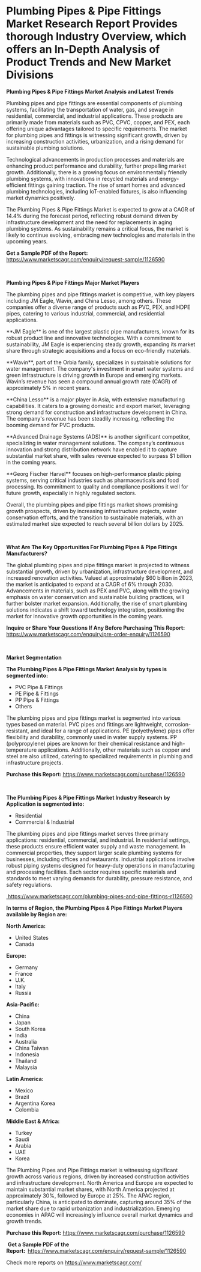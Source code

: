 <p><h1>Plumbing Pipes & Pipe Fittings Market Research Report Provides thorough Industry Overview, which offers an In-Depth Analysis of Product Trends and New Market Divisions</h1></p><p><strong>Plumbing Pipes & Pipe Fittings Market Analysis and Latest Trends</strong></p>
<p><p>Plumbing pipes and pipe fittings are essential components of plumbing systems, facilitating the transportation of water, gas, and sewage in residential, commercial, and industrial applications. These products are primarily made from materials such as PVC, CPVC, copper, and PEX, each offering unique advantages tailored to specific requirements. The market for plumbing pipes and fittings is witnessing significant growth, driven by increasing construction activities, urbanization, and a rising demand for sustainable plumbing solutions.</p><p>Technological advancements in production processes and materials are enhancing product performance and durability, further propelling market growth. Additionally, there is a growing focus on environmentally friendly plumbing systems, with innovations in recycled materials and energy-efficient fittings gaining traction. The rise of smart homes and advanced plumbing technologies, including IoT-enabled fixtures, is also influencing market dynamics positively.</p><p>The Plumbing Pipes & Pipe Fittings Market is expected to grow at a CAGR of 14.4% during the forecast period, reflecting robust demand driven by infrastructure development and the need for replacements in aging plumbing systems. As sustainability remains a critical focus, the market is likely to continue evolving, embracing new technologies and materials in the upcoming years.</p></p>
<p><strong>Get a Sample PDF of the Report:&nbsp;</strong> <a href="https://www.marketscagr.com/enquiry/request-sample/1126590?utm_campaign=1889&utm_medium=2&utm_source=Github&utm_content=ia&utm_term=01022025&utm_id=plumbing-pipes-pipe-fittings">https://www.marketscagr.com/enquiry/request-sample/1126590</a></p>
<p>&nbsp;</p>
<p><strong>Plumbing Pipes & Pipe Fittings Major Market Players</strong></p>
<p><p>The plumbing pipes and pipe fittings market is competitive, with key players including JM Eagle, Wavin, and China Lesso, among others. These companies offer a diverse range of products such as PVC, PEX, and HDPE pipes, catering to various industrial, commercial, and residential applications.</p><p>**JM Eagle** is one of the largest plastic pipe manufacturers, known for its robust product line and innovative technologies. With a commitment to sustainability, JM Eagle is experiencing steady growth, expanding its market share through strategic acquisitions and a focus on eco-friendly materials.</p><p>**Wavin**, part of the Orbia family, specializes in sustainable solutions for water management. The company's investment in smart water systems and green infrastructure is driving growth in Europe and emerging markets. Wavin’s revenue has seen a compound annual growth rate (CAGR) of approximately 5% in recent years.</p><p>**China Lesso** is a major player in Asia, with extensive manufacturing capabilities. It caters to a growing domestic and export market, leveraging strong demand for construction and infrastructure development in China. The company's revenue has been steadily increasing, reflecting the booming demand for PVC products.</p><p>**Advanced Drainage Systems (ADS)** is another significant competitor, specializing in water management solutions. The company’s continuous innovation and strong distribution network have enabled it to capture substantial market share, with sales revenue expected to surpass $1 billion in the coming years.</p><p>**Georg Fischer Harvel** focuses on high-performance plastic piping systems, serving critical industries such as pharmaceuticals and food processing. Its commitment to quality and compliance positions it well for future growth, especially in highly regulated sectors.</p><p>Overall, the plumbing pipes and pipe fittings market shows promising growth prospects, driven by increasing infrastructure projects, water conservation efforts, and the transition to sustainable materials, with an estimated market size expected to reach several billion dollars by 2025.</p></p>
<p>&nbsp;</p>
<p><strong>What Are The Key Opportunities For Plumbing Pipes & Pipe Fittings Manufacturers?</strong></p>
<p><p>The global plumbing pipes and pipe fittings market is projected to witness substantial growth, driven by urbanization, infrastructure development, and increased renovation activities. Valued at approximately $60 billion in 2023, the market is anticipated to expand at a CAGR of 6% through 2030. Advancements in materials, such as PEX and PVC, along with the growing emphasis on water conservation and sustainable building practices, will further bolster market expansion. Additionally, the rise of smart plumbing solutions indicates a shift toward technology integration, positioning the market for innovative growth opportunities in the coming years.</p></p>
<p><strong>Inquire or Share Your Questions If Any Before Purchasing This Report:</strong> <a href="https://www.marketscagr.com/enquiry/pre-order-enquiry/1126590?utm_campaign=1889&utm_medium=2&utm_source=Github&utm_content=ia&utm_term=01022025&utm_id=plumbing-pipes-pipe-fittings">https://www.marketscagr.com/enquiry/pre-order-enquiry/1126590</a></p>
<p>&nbsp;</p>
<p><strong>Market Segmentation</strong></p>
<p><strong>The Plumbing Pipes & Pipe Fittings Market Analysis by types is segmented into:</strong></p>
<p><ul><li>PVC Pipe & Fittings</li><li>PE Pipe & Fittings</li><li>PP Pipe & Fittings</li><li>Others</li></ul></p>
<p><p>The plumbing pipes and pipe fittings market is segmented into various types based on material. PVC pipes and fittings are lightweight, corrosion-resistant, and ideal for a range of applications. PE (polyethylene) pipes offer flexibility and durability, commonly used in water supply systems. PP (polypropylene) pipes are known for their chemical resistance and high-temperature applications. Additionally, other materials such as copper and steel are also utilized, catering to specialized requirements in plumbing and infrastructure projects.</p></p>
<p><strong>Purchase this Report:&nbsp;</strong><a href="https://www.marketscagr.com/purchase/1126590?utm_campaign=1889&utm_medium=2&utm_source=Github&utm_content=ia&utm_term=01022025&utm_id=plumbing-pipes-pipe-fittings">https://www.marketscagr.com/purchase/1126590</a></p>
<p>&nbsp;</p>
<p><strong>The Plumbing Pipes & Pipe Fittings Market Industry Research by Application is segmented into:</strong></p>
<p><ul><li>Residential</li><li>Commercial & Industrial</li></ul></p>
<p><p>The plumbing pipes and pipe fittings market serves three primary applications: residential, commercial, and industrial. In residential settings, these products ensure efficient water supply and waste management. In commercial properties, they support larger scale plumbing systems for businesses, including offices and restaurants. Industrial applications involve robust piping systems designed for heavy-duty operations in manufacturing and processing facilities. Each sector requires specific materials and standards to meet varying demands for durability, pressure resistance, and safety regulations.</p></p>
<p><a href="https://www.marketscagr.com/plumbing-pipes-and-pipe-fittings-r1126590?utm_campaign=1889&utm_medium=2&utm_source=Github&utm_content=ia&utm_term=01022025&utm_id=plumbing-pipes-pipe-fittings">&nbsp;https://www.marketscagr.com/plumbing-pipes-and-pipe-fittings-r1126590</a></p>
<p><strong>In terms of Region, the Plumbing Pipes & Pipe Fittings Market Players available by Region are:</strong></p>
<p>
    <p> <strong> North America: </strong>
        <ul>
            <li>United States</li>
            <li>Canada</li>
        </ul>
        </p> 
    <p> <strong> Europe: </strong>
        <ul>
            <li>Germany</li>
            <li>France</li>
            <li>U.K.</li>
            <li>Italy</li>
            <li>Russia</li>
        </ul>
        </p> 
    <p> <strong> Asia-Pacific: </strong>
        <ul>
            <li>China</li>
            <li>Japan</li>
            <li>South Korea</li>
            <li>India</li>
            <li>Australia</li>
            <li>China Taiwan</li>
            <li>Indonesia</li>
            <li>Thailand</li>
            <li>Malaysia</li>
        </ul>
        </p> 
    <p> <strong> Latin America: </strong>
        <ul>
            <li>Mexico</li>
            <li>Brazil</li>
            <li>Argentina Korea</li>
            <li>Colombia</li>
        </ul>
        </p> 
    <p> <strong> Middle East & Africa: </strong>
        <ul>
            <li>Turkey</li>
            <li>Saudi</li>
            <li>Arabia</li>
            <li>UAE</li>
            <li>Korea</li>
        </ul>
    </p>
    </p>
<p><p>The Plumbing Pipes and Pipe Fittings market is witnessing significant growth across various regions, driven by increased construction activities and infrastructure development. North America and Europe are expected to maintain substantial market shares, with North America projected at approximately 30%, followed by Europe at 25%. The APAC region, particularly China, is anticipated to dominate, capturing around 35% of the market share due to rapid urbanization and industrialization. Emerging economies in APAC will increasingly influence overall market dynamics and growth trends.</p></p>
<p><strong>Purchase this Report: </strong><a href="https://www.marketscagr.com/purchase/1126590?utm_campaign=1889&utm_medium=2&utm_source=Github&utm_content=ia&utm_term=01022025&utm_id=plumbing-pipes-pipe-fittings">https://www.marketscagr.com/purchase/1126590</a></p>
<p>&nbsp;<strong>Get a Sample PDF of the Report:&nbsp;&nbsp;</strong><a href="https://www.marketscagr.com/enquiry/request-sample/1126590?utm_campaign=1889&utm_medium=2&utm_source=Github&utm_content=ia&utm_term=01022025&utm_id=plumbing-pipes-pipe-fittings">https://www.marketscagr.com/enquiry/request-sample/1126590</a></p>
<p><strong></strong></p>
<p>Check more reports on <a href="https://www.marketscagr.com/?utm_campaign=1889&utm_medium=2&utm_source=Github&utm_content=ia&utm_term=01022025&utm_id=plumbing-pipes-pipe-fittings">https://www.marketscagr.com/</a></p>